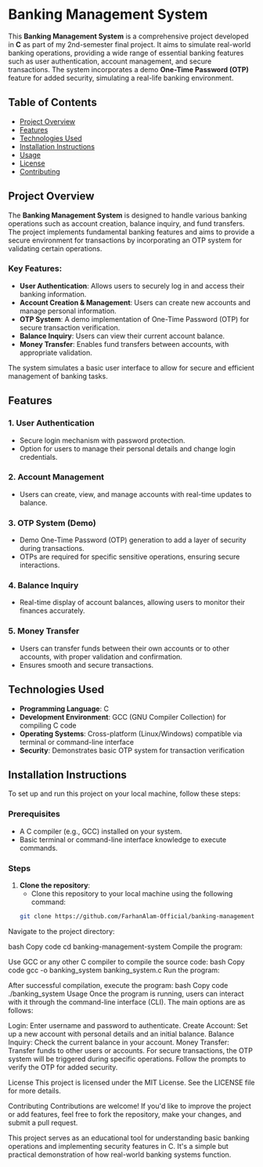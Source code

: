 # Banking Management System

This **Banking Management System** is a comprehensive project developed in **C** as part of my 2nd-semester final project. It aims to simulate real-world banking operations, providing a wide range of essential banking features such as user authentication, account management, and secure transactions. The system incorporates a demo **One-Time Password (OTP)** feature for added security, simulating a real-life banking environment.

## Table of Contents

- [Project Overview](#project-overview)
- [Features](#features)
- [Technologies Used](#technologies-used)
- [Installation Instructions](#installation-instructions)
- [Usage](#usage)
- [License](#license)
- [Contributing](#contributing)

## Project Overview

The **Banking Management System** is designed to handle various banking operations such as account creation, balance inquiry, and fund transfers. The project implements fundamental banking features and aims to provide a secure environment for transactions by incorporating an OTP system for validating certain operations.

### Key Features:
- **User Authentication**: Allows users to securely log in and access their banking information.
- **Account Creation & Management**: Users can create new accounts and manage personal information.
- **OTP System**: A demo implementation of One-Time Password (OTP) for secure transaction verification.
- **Balance Inquiry**: Users can view their current account balance.
- **Money Transfer**: Enables fund transfers between accounts, with appropriate validation.

The system simulates a basic user interface to allow for secure and efficient management of banking tasks.

## Features

### 1. **User Authentication**
   - Secure login mechanism with password protection.
   - Option for users to manage their personal details and change login credentials.

### 2. **Account Management**
   - Users can create, view, and manage accounts with real-time updates to balance.

### 3. **OTP System (Demo)**
   - Demo One-Time Password (OTP) generation to add a layer of security during transactions.
   - OTPs are required for specific sensitive operations, ensuring secure interactions.

### 4. **Balance Inquiry**
   - Real-time display of account balances, allowing users to monitor their finances accurately.

### 5. **Money Transfer**
   - Users can transfer funds between their own accounts or to other accounts, with proper validation and confirmation.
   - Ensures smooth and secure transactions.

## Technologies Used

- **Programming Language**: C
- **Development Environment**: GCC (GNU Compiler Collection) for compiling C code
- **Operating Systems**: Cross-platform (Linux/Windows) compatible via terminal or command-line interface
- **Security**: Demonstrates basic OTP system for transaction verification

## Installation Instructions

To set up and run this project on your local machine, follow these steps:

### Prerequisites

- A C compiler (e.g., GCC) installed on your system.
- Basic terminal or command-line interface knowledge to execute commands.

### Steps

1. **Clone the repository**:
   - Clone this repository to your local machine using the following command:
   ```bash
   git clone https://github.com/FarhanAlam-Official/banking-management-system.git
Navigate to the project directory:

bash
Copy code
cd banking-management-system
Compile the program:

Use GCC or any other C compiler to compile the source code:
bash
Copy code
gcc -o banking_system banking_system.c
Run the program:

After successful compilation, execute the program:
bash
Copy code
./banking_system
Usage
Once the program is running, users can interact with it through the command-line interface (CLI). The main options are as follows:

Login: Enter username and password to authenticate.
Create Account: Set up a new account with personal details and an initial balance.
Balance Inquiry: Check the current balance in your account.
Money Transfer: Transfer funds to other users or accounts.
For secure transactions, the OTP system will be triggered during specific operations. Follow the prompts to verify the OTP for added security.

License
This project is licensed under the MIT License. See the LICENSE file for more details.

Contributing
Contributions are welcome! If you'd like to improve the project or add features, feel free to fork the repository, make your changes, and submit a pull request.

This project serves as an educational tool for understanding basic banking operations and implementing security features in C. It's a simple but practical demonstration of how real-world banking systems function.
